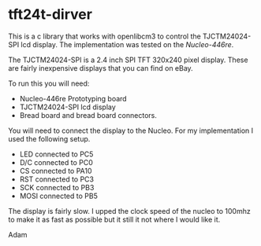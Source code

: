 # tft24t-dirver

This is a c library that works with openlibcm3 to control the TJCTM24024-SPI lcd display. The implementation was tested on the *Nucleo-446re*.

The TJCTM24024-SPI is a 2.4 inch SPI TFT 320x240 pixel display. These are fairly inexpensive displays that you can find on eBay.

To run this you will need:
* Nucleo-446re Prototyping board
* TJCTM24024-SPI lcd display
* Bread board and bread board connectors.

You will need to connect the display to the Nucleo. For my implementation I used the following setup.
* LED connected to PC5
* D/C connected to PC0
* CS connected to PA10
* RST connected to PC3
* SCK connected to PB3
* MOSI connected to PB5

The display is fairly slow. I upped the clock speed of the nucleo to 100mhz to make it as fast as possible but it still it not where I would like it.

Adam
